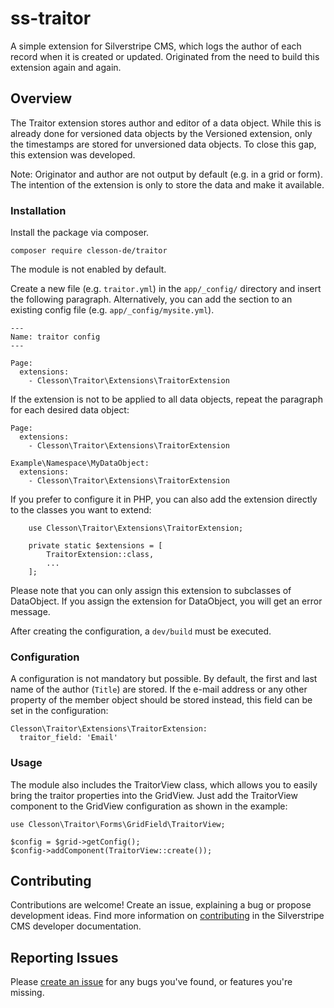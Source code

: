 # ss-traitor
A simple extension for Silverstripe CMS, which logs the author of each record when it is created or updated. Originated from the need to build this extension again and again.

## Overview

The Traitor extension stores author and editor of a data object. While this is already done for versioned data objects by the Versioned extension, only the timestamps are stored for unversioned data objects. To close this gap, this extension was developed.

Note: Originator and author are not output by default (e.g. in a grid or form). The intention of the extension is only to store the data and make it available.

### Installation

Install the package via composer.

```
composer require clesson-de/traitor
```
The module is not enabled by default.

Create a new file (e.g. ```traitor.yml```) in the ```app/_config/``` directory and insert the following paragraph. Alternatively, you can add the section to an existing config file (e.g. ```app/_config/mysite.yml```).

```
---
Name: traitor config
---

Page:
  extensions:
    - Clesson\Traitor\Extensions\TraitorExtension
```
If the extension is not to be applied to all data objects, repeat the paragraph for each desired data object:

```
Page:
  extensions:
    - Clesson\Traitor\Extensions\TraitorExtension

Example\Namespace\MyDataObject:
  extensions:
    - Clesson\Traitor\Extensions\TraitorExtension
```

If you prefer to configure it in PHP, you can also add the extension directly to the classes you want to extend:
```
    use Clesson\Traitor\Extensions\TraitorExtension;

    private static $extensions = [
        TraitorExtension::class,
        ...
    ];
```

Please note that you can only assign this extension to subclasses of DataObject. If you assign the extension for DataObject, you will get an error message.

After creating the configuration, a ```dev/build``` must be executed.

### Configuration

A configuration is not mandatory but possible. By default, the first and last name of the author (```Title```) are stored. If the e-mail address or any other property of the member object should be stored instead, this field can be set in the configuration:

```
Clesson\Traitor\Extensions\TraitorExtension:
  traitor_field: 'Email'
```

### Usage

The module also includes the TraitorView class, which allows you to easily bring the traitor properties into the GridView. Just add the TraitorView component to the GridView configuration as shown in the example:
```
use Clesson\Traitor\Forms\GridField\TraitorView;

$config = $grid->getConfig();
$config->addComponent(TraitorView::create());
```

## Contributing

Contributions are welcome! Create an issue, explaining a bug or propose development
ideas. Find more information on
[contributing](https://docs.silverstripe.org/en/contributing/) in the
Silverstripe CMS developer documentation.

## Reporting Issues

Please [create an issue](https://github.com/clesson-de/ss-traitor/issues/new)
for any bugs you've found, or features you're missing.
